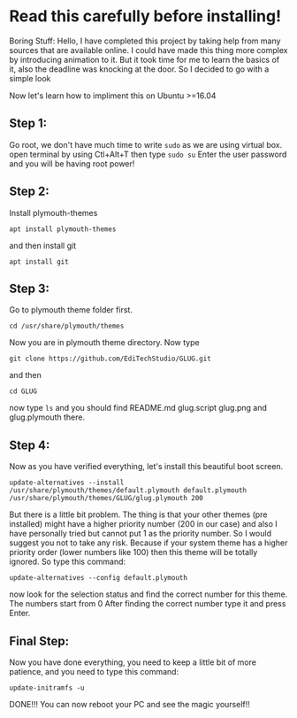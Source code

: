 # Read this carefully before installing!
Boring Stuff:
Hello, I have completed this project by taking help from many sources that are available online.
I could have made this thing more complex by introducing animation to it. But it took time for me to learn the basics of it, also the deadline was knocking at the door. So I decided to go with a simple look

Now let's learn how to impliment this on Ubuntu >=16.04

## Step 1:
Go root, we don't have much time to write `sudo` as we are using virtual box.
open terminal by using Ctl+Alt+T then type `sudo su`
Enter the user password and you will be having root power!
## Step 2:
Install plymouth-themes

```
apt install plymouth-themes
```

and then install git

```
apt install git
```

## Step 3:
Go to plymouth theme folder first.

```
cd /usr/share/plymouth/themes
```

Now you are in plymouth theme directory. Now type 

```
git clone https://github.com/EdiTechStudio/GLUG.git
```

and then 

```
cd GLUG
```

now type `ls` and you should find README.md glug.script glug.png and glug.plymouth there.
## Step 4:
Now as you have verified everything, let's install this beautiful boot screen.

```
update-alternatives --install /usr/share/plymouth/themes/default.plymouth default.plymouth /usr/share/plymouth/themes/GLUG/glug.plymouth 200
```

But there is a little bit problem. The thing is that your other themes (pre installed) might have a higher priority number (200 in our case) and also I have personally tried but cannot put 1 as the priority number. So I would suggest you not to take any risk. Because if your system theme has a higher priority order (lower numbers like 100) then this theme will be totally ignored.
So type this command:

```
update-alternatives --config default.plymouth
```

now look for the selection status and find the correct number for this theme. The numbers start from 0
After finding the correct number type it and press Enter.
## Final Step:
Now you have done everything, you need to keep a little bit of more patience, and you need to type this command:

```
update-initramfs -u
```

DONE!!! You can now reboot your PC and see the magic yourself!!
